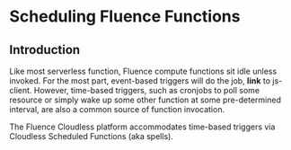 # Scheduling Fluence Functions

## Introduction

Like most serverless function, Fluence compute functions sit idle unless invoked. For the most part, event-based triggers will do the job, **link** to js-client.  However, time-based triggers, such as cronjobs to poll some resource or simply wake up some other function at some pre-determined interval, are also a common source of function invocation.

The Fluence Cloudless platform accommodates time-based triggers via Cloudless Scheduled Functions (aka spells).